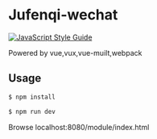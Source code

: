# Jufenqi-wechat

[![JavaScript Style Guide](https://img.shields.io/badge/code%20style-standard-brightgreen.svg)](http://standardjs.com/)

Powered by vue,vux,vue-muilt,webpack

## Usage

```sh
$ npm install

$ npm run dev
```

Browse localhost:8080/module/index.html
